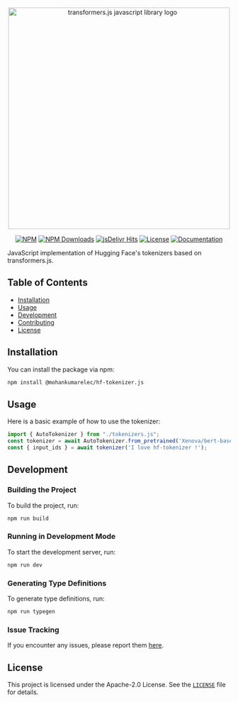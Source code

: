 
<p align="center">
    <br/>
    <picture> 
        <source media="(prefers-color-scheme: dark)" srcset="https://github.com/xenova/transformers.js/assets/26504141/bd047e0f-aca9-4ff7-ba07-c7ca55442bc4" width="500" style="max-width: 100%;">
        <source media="(prefers-color-scheme: light)" srcset="https://github.com/xenova/transformers.js/assets/26504141/84a5dc78-f4ea-43f4-96f2-b8c791f30a8e" width="500" style="max-width: 100%;">
        <img alt="transformers.js javascript library logo" src="https://github.com/xenova/transformers.js/assets/26504141/84a5dc78-f4ea-43f4-96f2-b8c791f30a8e" width="500" style="max-width: 100%;">
    </picture>
    <br/>
</p>

<p align="center">
    <a href="https://www.npmjs.com/package/@mohankumarelec/hf-tokenizer.js"><img alt="NPM" src="https://img.shields.io/npm/v/@mohankumarelec/hf-tokenizer.js"></a>
    <a href="https://www.npmjs.com/package/@mohankumarelec/hf-tokenizer.js"><img alt="NPM Downloads" src="https://img.shields.io/npm/dw/@mohankumarelec/hf-tokenizer.js"></a>
    <a href="https://www.jsdelivr.com/package/npm/@mohankumarelec/hf-tokenizer.js"><img alt="jsDelivr Hits" src="https://img.shields.io/jsdelivr/npm/hw/@mohankumarelec/hf-tokenizer.js"></a>
    <a href="https://github.com/mohankumarelec/hf-tokenizer.js/blob/main/LICENSE"><img alt="License" src="https://img.shields.io/github/license/mohankumarelec/hf-tokenizer.js?color=blue"></a>
    <a href="https://huggingface.co/docs/transformers.js/index"><img alt="Documentation" src="https://img.shields.io/website/http/huggingface.co/docs/transformers.js/index.svg?down_color=red&down_message=offline&up_message=online"></a>
</p>

JavaScript implementation of Hugging Face's tokenizers based on transformers.js.

## Table of Contents

- [Installation](#installation)
- [Usage](#usage)
- [Development](#development)
- [Contributing](#contributing)
- [License](#license)

## Installation

You can install the package via npm:

```sh
npm install @mohankumarelec/hf-tokenizer.js
```

## Usage

Here is a basic example of how to use the tokenizer:

```javascript
import { AutoTokenizer } from "./tokenizers.js";
const tokenizer = await AutoTokenizer.from_pretrained('Xenova/bert-base-uncased');
const { input_ids } = await tokenizer('I love hf-tokenizer !');
```

## Development

### Building the Project

To build the project, run:

```sh
npm run build
```

### Running in Development Mode

To start the development server, run:

```sh
npm run dev
```

### Generating Type Definitions

To generate type definitions, run:

```sh
npm run typegen
```

### Issue Tracking

If you encounter any issues, please report them [here](https://github.com/mohankumarelec/hf-tokenizer.js/issues).

## License

This project is licensed under the Apache-2.0 License. See the [`LICENSE`](/Users/mohanram/Desktop/flexpilot-project/hf-tokenizer.js/LICENSE) file for details.
